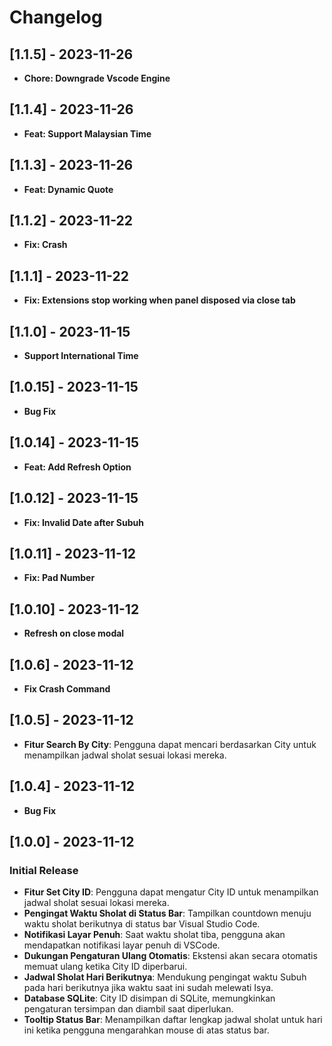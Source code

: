 # Changelog

## [1.1.5] - 2023-11-26

- **Chore: Downgrade Vscode Engine**

## [1.1.4] - 2023-11-26

- **Feat: Support Malaysian Time**

## [1.1.3] - 2023-11-26

- **Feat: Dynamic Quote**

## [1.1.2] - 2023-11-22

- **Fix: Crash**

## [1.1.1] - 2023-11-22

- **Fix: Extensions stop working when panel disposed via close tab**

## [1.1.0] - 2023-11-15

- **Support International Time**

## [1.0.15] - 2023-11-15

- **Bug Fix**

## [1.0.14] - 2023-11-15

- **Feat: Add Refresh Option**

## [1.0.12] - 2023-11-15

- **Fix: Invalid Date after Subuh**

## [1.0.11] - 2023-11-12

- **Fix: Pad Number**

## [1.0.10] - 2023-11-12

- **Refresh on close modal**

## [1.0.6] - 2023-11-12

- **Fix Crash Command**

## [1.0.5] - 2023-11-12

- **Fitur Search By City**: Pengguna dapat mencari berdasarkan City untuk menampilkan jadwal sholat sesuai lokasi mereka.

## [1.0.4] - 2023-11-12

- **Bug Fix**

## [1.0.0] - 2023-11-12

### Initial Release

- **Fitur Set City ID**: Pengguna dapat mengatur City ID untuk menampilkan jadwal sholat sesuai lokasi mereka.
- **Pengingat Waktu Sholat di Status Bar**: Tampilkan countdown menuju waktu sholat berikutnya di status bar Visual Studio Code.
- **Notifikasi Layar Penuh**: Saat waktu sholat tiba, pengguna akan mendapatkan notifikasi layar penuh di VSCode.
- **Dukungan Pengaturan Ulang Otomatis**: Ekstensi akan secara otomatis memuat ulang ketika City ID diperbarui.
- **Jadwal Sholat Hari Berikutnya**: Mendukung pengingat waktu Subuh pada hari berikutnya jika waktu saat ini sudah melewati Isya.
- **Database SQLite**: City ID disimpan di SQLite, memungkinkan pengaturan tersimpan dan diambil saat diperlukan.
- **Tooltip Status Bar**: Menampilkan daftar lengkap jadwal sholat untuk hari ini ketika pengguna mengarahkan mouse di atas status bar.
